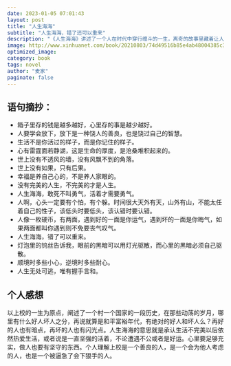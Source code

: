 ```yaml
---
date: 2023-01-05 07:01:43
layout: post
title: "人生海海"
subtitle: "人生海海，错了还可以重来"
description: "《人生海海》讲述了一个人在时代中穿行缠斗的一生，离奇的故事里藏着让人叹息的人生况味,既有日常滋生的残酷，也有时间带来的仁慈。"
image: http://www.xinhuanet.com/book/20210803/74d49516b85e4ab48004385c31e4188d/2021080374d49516b85e4ab48004385c31e4188d_3-4.jpg
optimized_image: 
category: book
tags: novel
author: "麦家"
paginate: false
---
```


## 语句摘抄：

- 箱子里存的钱是越多越好，心里存的事是越少越好。
- 人要学会放下，放下是一种饶人的善良，也是饶过自己的智慧。
- 生活不是你活过的样子，而是你记住的样子。
- 心有雷霆面若静湖，这是生命的厚度，是沧桑堆积起来的。
- 世上没有不透风的墙，没有风飘不到的角落。
- 世上没有如果，只有后果。
- 幸福是养自己心的，不是养人家眼的。
- 没有完美的人生，不完美的才是人生。
- 人生海海，敢死不叫勇气，活着才需要勇气。
- 人啊，心头一定要有个怕，有个躲。时间很大天外有天，山外有山，不能太任着自己的性子，该低头时要低头，该认错时要认错。
- 人像一枚硬币，有两面，遇到好的一面是你运气，遇到坏的一面是你晦气，如果两面都叫你遇到则不免要丧气叹气。
- 人生海海，错了可以重来。
- 灯泡里的钨丝告诉我，眼前的黑暗可以用灯光驱散，而心里的黑暗必须自己驱散。
- 顺境时多些小心，逆境时多些耐心。
- 人生无处可逃，唯有握手言和。

## 个人感想

以上校的一生为原点，阐述了一个村一个国家的一段历史，在那些动荡的岁月，哪里有什么好人坏人之分，再说就算是和平富裕年代，有绝对的好人和坏人么？再好的人也有暗点，再坏的人也有闪光点。人生海海的意思就是承认生活不完美以后依然热爱生活，或者说是一直坚强的活着，不论遭遇不公或者是好运。心里要足够充实，做人也要有坚守的东西。个人理解上校是一个善良的人，是一个会为他人考虑的人，也是一个被逼急了会下狠手的人。
